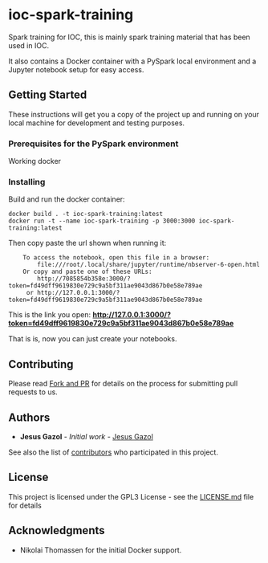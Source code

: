 # ioc-spark-training

Spark training for IOC, this is mainly spark training material that has been used in IOC.

It also contains a Docker container with a PySpark local environment and a Jupyter notebook setup for easy access.

## Getting Started

These instructions will get you a copy of the project up and running on your local machine for development and testing purposes.

### Prerequisites for the PySpark environment

Working docker


### Installing

Build and run the docker container:

```
docker build . -t ioc-spark-training:latest
docker run -t --name ioc-spark-training -p 3000:3000 ioc-spark-training:latest
```

Then copy paste the url shown when running it:

```
    To access the notebook, open this file in a browser:
        file:///root/.local/share/jupyter/runtime/nbserver-6-open.html
    Or copy and paste one of these URLs:
        http://7085854b358e:3000/?token=fd49dff9619830e729c9a5bf311ae9043d867b0e58e789ae
     or http://127.0.0.1:3000/?token=fd49dff9619830e729c9a5bf311ae9043d867b0e58e789ae
```

This is the link you open: **http://127.0.0.1:3000/?token=fd49dff9619830e729c9a5bf311ae9043d867b0e58e789ae**

That is is, now you can just create your notebooks.


## Contributing

Please read [Fork and PR](https://gist.github.com/Chaser324/ce0505fbed06b947d962) for details on the process for submitting pull requests to us.


## Authors

* **Jesus Gazol** - *Initial work* - [Jesus Gazol](https://github.com/jgaz)

See also the list of [contributors](https://github.com/jgaz/ioc-spark-training/contributors) who participated in this project.

## License

This project is licensed under the GPL3 License - see the [LICENSE.md](LICENSE.md) file for details

## Acknowledgments

* Nikolai Thomassen for the initial Docker support.


